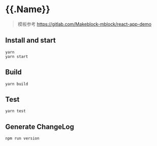 # {{.Name}}

> 模板参考 <https://gitlab.com/Makeblock-mblock/react-app-demo>

## Install and start

```
yarn
yarn start
```

## Build

```
yarn build
```

## Test

```
yarn test
```

## Generate ChangeLog

```
npm run version
```
